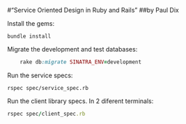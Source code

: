 #“Service Oriented Design in Ruby and Rails”
##by Paul Dix

Install the gems:

`bundle install`

Migrate the development and test databases:

```rake db:migrate SINATRA_ENV=test
    rake db:migrate SINATRA_ENV=development
```

Run the service specs:

`rspec spec/service_spec.rb`

Run the client library specs. In 2 diferent terminals:

```ruby service.rb -e test -p 3000
rspec spec/client_spec.rb
```

